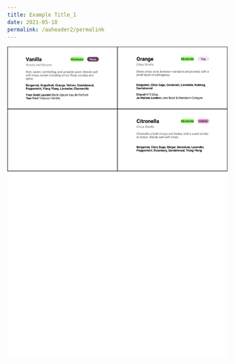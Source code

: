 ```yaml
---
title: Example Title_1
date: 2021-05-18
permalink: /aaheader2/permalink
---
```

![Alt text for image on Isomer site](/images/A4%20-%207-2.png)